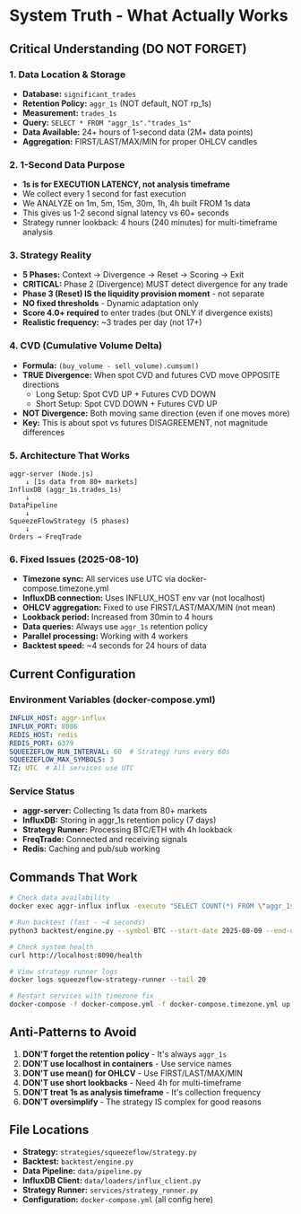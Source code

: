 # System Truth - What Actually Works

## Critical Understanding (DO NOT FORGET)

### 1. Data Location & Storage
- **Database:** `significant_trades`
- **Retention Policy:** `aggr_1s` (NOT default, NOT rp_1s)
- **Measurement:** `trades_1s`
- **Query:** `SELECT * FROM "aggr_1s"."trades_1s"`
- **Data Available:** 24+ hours of 1-second data (2M+ data points)
- **Aggregation:** FIRST/LAST/MAX/MIN for proper OHLCV candles

### 2. 1-Second Data Purpose
- **1s is for EXECUTION LATENCY, not analysis timeframe**
- We collect every 1 second for fast execution
- We ANALYZE on 1m, 5m, 15m, 30m, 1h, 4h built FROM 1s data
- This gives us 1-2 second signal latency vs 60+ seconds
- Strategy runner lookback: 4 hours (240 minutes) for multi-timeframe analysis

### 3. Strategy Reality
- **5 Phases:** Context → Divergence → Reset → Scoring → Exit
- **CRITICAL:** Phase 2 (Divergence) MUST detect divergence for any trade
- **Phase 3 (Reset) IS the liquidity provision moment** - not separate
- **NO fixed thresholds** - Dynamic adaptation only
- **Score 4.0+ required** to enter trades (but ONLY if divergence exists)
- **Realistic frequency:** ~3 trades per day (not 17+)

### 4. CVD (Cumulative Volume Delta)
- **Formula:** `(buy_volume - sell_volume).cumsum()`
- **TRUE Divergence:** When spot CVD and futures CVD move OPPOSITE directions
  - Long Setup: Spot CVD UP + Futures CVD DOWN
  - Short Setup: Spot CVD DOWN + Futures CVD UP
- **NOT Divergence:** Both moving same direction (even if one moves more)
- **Key:** This is about spot vs futures DISAGREEMENT, not magnitude differences

### 5. Architecture That Works
```
aggr-server (Node.js) 
    ↓ [1s data from 80+ markets]
InfluxDB (aggr_1s.trades_1s)
    ↓
DataPipeline 
    ↓
SqueezeFlowStrategy (5 phases)
    ↓
Orders → FreqTrade
```

### 6. Fixed Issues (2025-08-10)
- **Timezone sync:** All services use UTC via docker-compose.timezone.yml
- **InfluxDB connection:** Uses INFLUX_HOST env var (not localhost)
- **OHLCV aggregation:** Fixed to use FIRST/LAST/MAX/MIN (not mean)
- **Lookback period:** Increased from 30min to 4 hours
- **Data queries:** Always use `aggr_1s` retention policy
- **Parallel processing:** Working with 4 workers
- **Backtest speed:** ~4 seconds for 24 hours of data

## Current Configuration

### Environment Variables (docker-compose.yml)
```yaml
INFLUX_HOST: aggr-influx
INFLUX_PORT: 8086
REDIS_HOST: redis
REDIS_PORT: 6379
SQUEEZEFLOW_RUN_INTERVAL: 60  # Strategy runs every 60s
SQUEEZEFLOW_MAX_SYMBOLS: 3
TZ: UTC  # All services use UTC
```

### Service Status
- **aggr-server:** Collecting 1s data from 80+ markets
- **InfluxDB:** Storing in aggr_1s retention policy (7 days)
- **Strategy Runner:** Processing BTC/ETH with 4h lookback
- **FreqTrade:** Connected and receiving signals
- **Redis:** Caching and pub/sub working

## Commands That Work

```bash
# Check data availability
docker exec aggr-influx influx -execute "SELECT COUNT(*) FROM \"aggr_1s\".\"trades_1s\" WHERE time > now() - 24h" -database significant_trades

# Run backtest (fast - ~4 seconds)
python3 backtest/engine.py --symbol BTC --start-date 2025-08-09 --end-date 2025-08-09

# Check system health
curl http://localhost:8090/health

# View strategy runner logs
docker logs squeezeflow-strategy-runner --tail 20

# Restart services with timezone fix
docker-compose -f docker-compose.yml -f docker-compose.timezone.yml up -d
```

## Anti-Patterns to Avoid

1. **DON'T forget the retention policy** - It's always `aggr_1s`
2. **DON'T use localhost in containers** - Use service names
3. **DON'T use mean() for OHLCV** - Use FIRST/LAST/MAX/MIN
4. **DON'T use short lookbacks** - Need 4h for multi-timeframe
5. **DON'T treat 1s as analysis timeframe** - It's collection frequency
6. **DON'T oversimplify** - The strategy IS complex for good reasons

## File Locations

- **Strategy:** `strategies/squeezeflow/strategy.py`
- **Backtest:** `backtest/engine.py`
- **Data Pipeline:** `data/pipeline.py`
- **InfluxDB Client:** `data/loaders/influx_client.py`
- **Strategy Runner:** `services/strategy_runner.py`
- **Configuration:** `docker-compose.yml` (all config here)